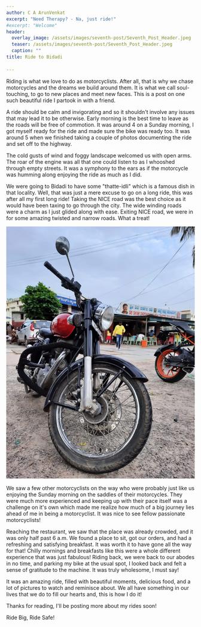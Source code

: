 ```yaml
---
author: C A ArunVenkat
excerpt: "Need Therapy? - Na, just ride!"
#excerpt: "Welcome"
header:
  overlay_image: /assets/images/seventh-post/Seventh_Post_Header.jpeg
  teaser: /assets/images/seventh-post/Seventh_Post_Header.jpeg
  caption: ""
title: Ride to Bidadi
      
---
```



Riding is what we love to do as motorcyclists. After all, that is why we chase motorcycles and the dreams we build around them. It is what we call soul-touching, to go to new places and meet new faces. This is a post on one such beautiful ride I partook in with a friend.

A ride should be calm and invigorating and so it shouldn't involve any issues that may lead it to be otherwise. Early morning is the best time to leave as the roads will be free of commotion. It was around 4 on a Sunday morning, I got myself ready for the ride and made sure the bike was ready too. It was around 5 when we finished taking a couple of photos documenting the ride and set off to the highway.

The cold gusts of wind and foggy landscape welcomed us with open arms. The roar of the engine was all that one could listen to as I whooshed through empty streets. It was a symphony to the ears as if the motorcycle was humming along enjoying the ride as much as I did.

We were going to Bidadi to have some "thatte-idli" which is a famous dish in that locality. Well, that was just a mere excuse to go on a long ride, this was after all my first long ride! Taking the NICE road was the best choice as it would have been taxing to go through the city. The wide winding roads were a charm as I just glided along with ease. Exiting NICE road, we were in for some amazing twisted and narrow roads. What a treat!

![](/assets/images/seventh-post/Seventh_Post_Body.jpeg)

We saw a few other motorcyclists on the way who were probably just like us enjoying the Sunday morning on the saddles of their motorcycles. They were much more experienced and keeping up with their pace itself was a challenge on it's own which made me realize how much of a big journey lies ahead of me in being a motorcyclist. It was nice to see fellow passionate motorcyclists! 

Reaching the restaurant, we saw that the place was already crowded, and it was only half past 6 a.m. We found a place to sit, got our orders, and had a refreshing and satisfying breakfast. It was worth it to have gone all the way for that! Chilly mornings and breakfasts like this were a whole different experience that was just fabulous!
Riding back, we were back to our abodes in no time, and parking my bike at the usual spot, I looked back and felt a sense of gratitude to the machine. It was truly wholesome, I must say!

It was an amazing ride, filled with beautiful moments, delicious food, and a lot of pictures to watch and reminisce about. We all have something in our lives that we do to fill our hearts and, this is how I do it!

Thanks for reading, I'll be posting more about my rides soon!

Ride Big, Ride Safe!
